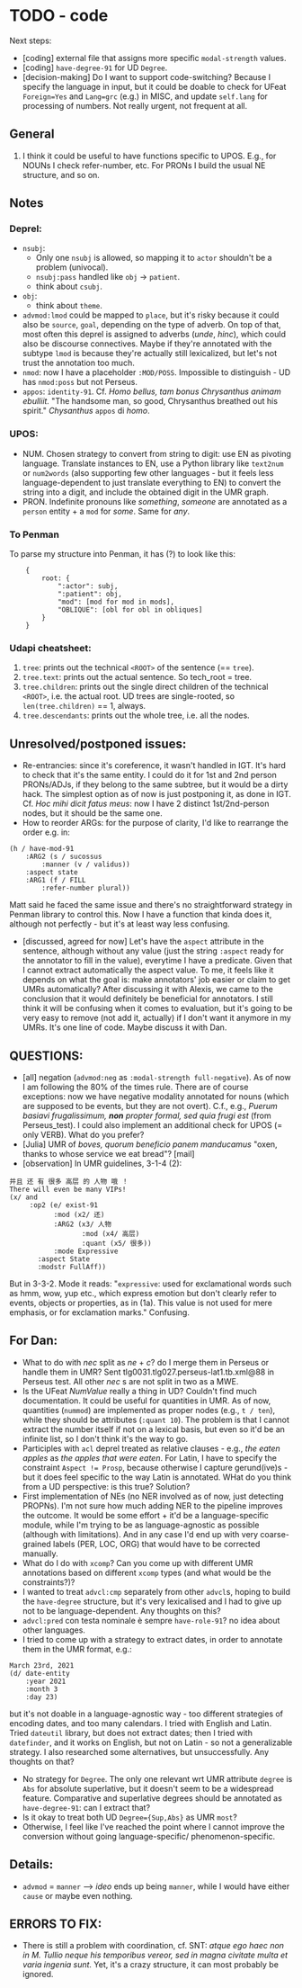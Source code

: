 # TODO - code

Next steps:
- [coding] external file that assigns more specific `modal-strength` values.
- [coding] `have-degree-91` for UD `Degree`.
- [decision-making] Do I want to support code-switching? Because I specify the language in input, but it could be doable
to check for UFeat `Foreign=Yes` and `Lang=grc` (e.g.) in MISC, and update `self.lang` for processing of numbers.
Not really urgent, not frequent at all.

## General
1. I think it could be useful to have functions specific to UPOS. E.g., for NOUNs I check refer-number, etc.
For PRONs I build the usual NE structure, and so on.

## Notes

### Deprel:
- `nsubj`:
  - Only one `nsubj` is allowed, so mapping it to `actor` shouldn't be a problem (univocal).
  - `nsubj:pass` handled like `obj` -> `patient`.
  - think about `csubj`.
- `obj`:
  - think about `theme`.
- `advmod:lmod` could be mapped to `place`, but it's risky because it could also be `source`, `goal`, depending on the type of adverb.
On top of that, most often this deprel is assigned to adverbs (_unde_, _hinc_), which could also be discourse connectives.
Maybe if they're annotated with the subtype `lmod` is because they're actually still lexicalized, but let's not trust the annotation too much.
- `nmod`: now I have a placeholder `:MOD/POSS`. Impossible to distinguish - UD has `nmod:poss` but not Perseus.
- `appos`: `identity-91`.
Cf. _Homo bellus, tam bonus Chrysanthus animam ebulliit._ "The handsome man, so good, Chrysanthus breathed out his spirit."
_Chysanthus_ `appos` di _homo_.

### UPOS:
- NUM. Chosen strategy to convert from string to digit: use EN as pivoting language.
Translate instances to EN, use a Python library like `text2num` or `num2words` (also supporting few other languages -
but it feels less language-dependent to just translate everything to EN) to convert the string into a digit,
and include the obtained digit in the UMR graph.
- PRON. Indefinite pronouns like _something_, _someone_ are annotated as a `person` entity + a `mod` for _some_. Same
for _any_.


### To Penman
To parse my structure into Penman, it has (?) to look like this:
```
    {
        root: {
            ":actor": subj,
            ":patient": obj,
            "mod": [mod for mod in mods],
            "OBLIQUE": [obl for obl in obliques]
        }
    }
```

### Udapi cheatsheet:
1. `tree`: prints out the technical `<ROOT>` of the sentence (== `tree`).
2. `tree.text`: prints out the actual sentence. So tech_root = tree.
3. `tree.children`: prints out the single direct children of the technical `<ROOT>`, i.e. the actual root.
UD trees are single-rooted, so `len(tree.children)` == 1, always.
4. `tree.descendants`: prints out the whole tree, i.e. all the nodes.


## Unresolved/postponed issues:
- Re-entrancies: since it's coreference, it wasn't handled in IGT. It's hard to check that it's the same entity.
I could do it for 1st and 2nd person PRONs/ADJs, if they belong to the same subtree, but it would be a dirty hack. 
The simplest option as of now is just postponing it, as done in IGT.
Cf. _Hoc mihi dicit fatus meus_: now I have 2 distinct 1st/2nd-person nodes, but it should be the same one.
- How to reorder ARGs: for the purpose of clarity, I'd like to rearrange the order e.g. in:

```
(h / have-mod-91
    :ARG2 (s / sucossus
        :manner (v / validus))
    :aspect state
    :ARG1 (f / FILL
        :refer-number plural)) 
```

Matt said he faced the same issue and there's no straightforward strategy in Penman library to control this.
Now I have a function that kinda does it, although not perfectly - but it's at least way less confusing.

- [discussed, agreed for now] Let's have the `aspect` attribute in the sentence, although without any value (just the
string `:aspect` ready for the annotator to fill in the value), everytime I have a predicate. Given that I cannot
extract automatically the aspect value.
To me, it feels like it depends on what the goal is: make annotators' job easier or claim to get UMRs automatically?
After discussing it with Alexis, we came to the conclusion that it would definitely be beneficial for annotators.
I still think it will be confusing when it comes to evaluation, but it's going to be very easy to remove (not add it, 
actually) if I don't want it anymore in my UMRs. It's one line of code. Maybe discuss it with Dan. 


## QUESTIONS:
- [all] negation (`advmod:neg` as `:modal-strength full-negative`). As of now I am following the 80% of the times rule.
There are of course exceptions: now we have negative modality annotated for nouns (which are supposed to be events, but
they are not overt).
C.f., e.g., _Puerum basiavi frugalissimum, **non** propter formal, sed quia frugi est_ (from Perseus_test).
I could also implement an additional check for UPOS (= only VERB). What do you prefer?
- [Julia] UMR of _boves, quorum beneficio panem manducamus_ "oxen, thanks to whose service we eat bread"? [mail]
- [observation] In UMR guidelines, 3-1-4 (2):

```
并且 还 有 很多 高层 的 人物 哦 ！
There will even be many VIPs!
(x/ and
     :op2 (e/ exist-91
           :mod (x2/ 还)
           :ARG2 (x3/ 人物
                  :mod (x4/ 高层)
                  :quant (x5/ 很多))
           :mode Expressive
       :aspect State
       :modstr FullAff))
```
But in 3-3-2. Mode it reads:
"`expressive`: used for exclamational words such as hmm, wow, yup etc., which express emotion but don't clearly refer 
to events, objects or properties, as in (1a). This value is not used for mere emphasis, or for exclamation marks."
Confusing.


## For Dan:
- What to do with _nec_ split as _ne_ + _c_? do I merge them in Perseus or handle them in UMR?
Sent tlg0031.tlg027.perseus-lat1.tb.xml@88 in Perseus test.
All other _nec_ s are not split in two as a MWE.
- Is the UFeat _NumValue_ really a thing in UD? Couldn't find much documentation. 
It could be useful for quantities in UMR.
As of now, quantities (`nummod`) are implemented as proper nodes (e.g., `t / ten`), while they should be attributes
(`:quant 10`). The problem is that I cannot extract the number itself if not on a lexical basis, but even so it'd be an
infinite list, so I don't think it's the way to go.
- Participles with `acl` deprel treated as relative clauses - e.g., _the eaten apples_ as _the apples that were eaten_.
For Latin, I have to specify the constraint `Aspect != Prosp`, because otherwise I capture gerund(ive)s - but it does
feel specific to the way Latin is annotated. WHat do you think from a UD perspective: is this true? Solution?
- First implementation of NEs (no NER involved as of now, just detecting PROPNs).
I'm not sure how much adding NER to the pipeline improves the outcome. It would be some effort + it'd be a
language-specific module, while I'm trying to be as language-agnostic as possible (although with limitations).
And in any case I'd end up with very coarse-grained labels (PER, LOC, ORG) that would have to be corrected manually.
- What do I do with `xcomp`? Can you come up with different UMR annotations based on different `xcomp` types (and what
would be the constraints?)?
- I wanted to treat `advcl:cmp` separately from other `advcl`s, hoping to build the `have-degree` structure, but it's
very lexicalised and I had to give up not to be language-dependent. Any thoughts on this?
- `advcl:pred` con testa nominale è sempre `have-role-91`? no idea about other languages.
- I tried to come up with a strategy to extract dates, in order to annotate them in the UMR format, e.g.:

```
March 23rd, 2021
(d/ date-entity
	:year 2021
	:month 3
	:day 23)
```

but it's not doable in a language-agnostic way - too different strategies of encoding dates, and too many calendars.
I tried with English and Latin. Tried `dateutil` library, but does not extract dates; then I tried with `datefinder`,
and it works on English, but not on Latin - so not a generalizable strategy. I also researched some alternatives, but
unsuccessfully. Any thoughts on that?
- No strategy for `Degree`. The only one relevant wrt UMR attribute `degree` is `Abs` for absolute superlative, but it
doesn't seem to be a widespread feature. Comparative and superlative degrees should be annotated as `have-degree-91`:
can I extract that?
- Is it okay to treat both UD `Degree={Sup,Abs}` as UMR `most`?
- Otherwise, I feel like I've reached the point where I cannot improve the conversion without going language-specific/
phenomenon-specific.


## Details:
- `advmod` = `manner` --> _ideo_ ends up being `manner`, while I would have either `cause` or maybe even nothing.

## ERRORS TO FIX:
- There is still a problem with coordination, cf. SNT:
_atque ego haec non in M. Tullio neque his temporibus vereor, sed in magna civitate multa et varia ingenia sunt._
Yet, it's a crazy structure, it can most probably be ignored.